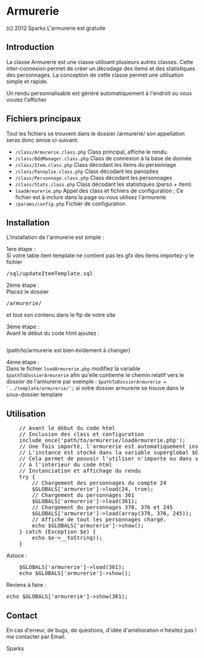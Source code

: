 Armurerie
=========

(c) 2012 Sparks
L'armurerie est gratuite

Introduction
------------

La classe Armurerie est une classe utilisant plusieurs autres classes. Cette 
inter-connexion permet de créer un décodage des items et des statistiques 
des personnages. La conception de cette classe permet une utilisation simple 
et rapide.

Un rendu personnalisable est généré automatiquement à l'endroit ou vous voulez l'afficher    


Fichiers principaux
-------------------

Tout les fichiers se trouvent dans le dossier /armurerie/ son appellation 
seras donc omise ci-suivant.       

* `/class/Armurerie.class.php`	Class principal, affiche le rendu.      
* `/class/BddManager.class.php`	Class de connexion à la base de donnée       
* `/class/Item.class.php`		Class décodant les items du personnage       
* `/class/Panoplie.class.php`	Class décodant les panoplies        
* `/class/Personnage.class.php`	Class décodant les personnages        
* `/class/Stats.class.php`		Class décodant les statistiques (perso + item)        
* `loadArmurerie.php`			Appel des class et fichiers de configuration ; Ce fichier est à inclure dans la page ou vous utilisez l'armurerie                
* `/params/config.php`			Fichier de configuration       

Installation
------------

L'installation de l'armurerie est simple :      

1ere étape :       
Si votre table item template ne contient pas les gfx des items importez-y 
le fichier <pre>/sql/updateItemTemplate.sql</pre>   
             
2ème étape :        
Placez le dossier <pre>/armurerie/</pre> et tout son contenu dans le ftp de votre site        
         
3ème étape :        
Avant le début du code html ajoutez :          
<pre><?php include_once('path/to/armurerie/loadArmurerie.php'); ?></pre>  (path/to/armurerie est bien évidement à changer)      

4ème étape :        
Dans le fichier `loadArmurerie.php` modifiez la variable `$pathToDossierArmurerie` afin qu'elle contienne le chemin relatif vers le dossier de l'armurerie
par exemple : `$pathToDossierArmurerie = '../template/armurerie/';` si votre dossier armurerie se trouve dans le sous-dossier template

Utilisation
-----------
<pre>
	// Avant le début du code html    
	// Inclusion des class et configuration    
	include_once('path/to/armurerie/loadArmurerie.php');    
	// Une fois importé, l'armurerie est automatiquement instancié    
	// L'instance est stocké dans la variable superglobal $GLOBAL['armurerie']    
	// Cela permet de pouvoir l'utiliser n'importe ou dans votre code.
	// A l'intèrieur du code html    
	// Instanciation et affichage du rendu    
	try {    
		// Chargement des personnages du compte 24    
		$GLOBALS['armurerie']->load(24, true);    
		// Chargement du personnages 361    
		$GLOBALS['armurerie']->load(361);    
		// Chargement du personnages 370, 376 et 245    
		$GLOBALS['armurerie']->load(array(370, 376, 245));    
		// Affiche de tout les personnages chargé.    
		echo $GLOBALS['armurerie']->show();    
	} catch (Exception $e) {    
		echo $e->__toString();    
	}
</pre> 

Astuce :
<pre>
	$GLOBALS['armurerie']->load(361);
	echo $GLOBALS['armurerie']->show();
</pre>
      
Reviens à faire :       
<pre>echo $GLOBALS['armurerie']->show(361);</pre>      


Contact
-------

En cas d'erreur, de bugs, de questions, d'idée d'amélioration n'hésitez pas ! 
me contacter par Email.

Sparks
